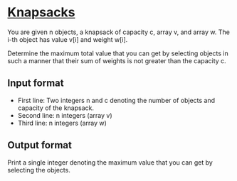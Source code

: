 # [Knapsacks][link]

You are given n objects, a knapsack of capacity c, array v, and array w. The i-th object has value v[i] and weight w[i].

Determine the maximum total value that you can get by selecting objects in such a manner that their sum of weights is not greater than the capacity c.

## Input format

- First line: Two integers n and c denoting the number of objects and capacity of the knapsack.
- Second line: n integers (array v)
- Third line: n integers (array w)

## Output format

Print a single integer denoting the maximum value that you can get by selecting the objects.

[link]: https://www.hackerearth.com/practice/algorithms/dynamic-programming/introduction-to-dynamic-programming-1/practice-problems/algorithm/knapsack-with-large-weights-33a2433a/
